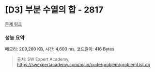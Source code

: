 # [D3] 부분 수열의 합 - 2817 

[문제 링크](https://swexpertacademy.com/main/code/problem/problemDetail.do?contestProbId=AV7IzvG6EksDFAXB) 

### 성능 요약

메모리: 209,260 KB, 시간: 4,600 ms, 코드길이: 416 Bytes



> 출처: SW Expert Academy, https://swexpertacademy.com/main/code/problem/problemList.do